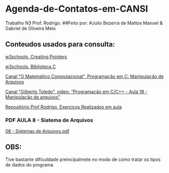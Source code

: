# Agenda-de-Contatos-em-CANSI
Trabalho N3 Prof. Rodrigo.
##Feito por:
#Julio Bezerra de Mattos Manoel & Gabriel de Oliveira Melo

## Conteudos usados para consulta:

<a href="https://www.w3schools.com/c/c_pointers.php">w3schools, Creating Pointers</a>


<a href="https://www.w3schools.com/c/index.php">w3schools, Biblioteca C</a>


<a href="https://www.youtube.com/watch?v=PkFSpFQ5l-g">Canal "O Matemático Computacional", Programação em C: Manipulação de Arquivos</a>


<a href="https://www.youtube.com/watch?v=6h2ja9MzBkc">Canal "Gilberto Toledo", video: "Programação em C/C++ - Aula 18 - Manipulação de arquivos"</a>


<a href="https://github.com/gregori/exercicios_c_arquivos">Repoaitório Prof Rodrigo, Exercicos Realizados em aula</a>

### PDF AULA 8 - Siatema de Arquivos


[08 - Sistemas de Arquivos.pdf](https://github.com/user-attachments/files/15945930/08.-.Sistemas.de.Arquivos.pdf)


## OBS:

Tive bastante dificuldade preincipalmete no modo de como tratar os tipos de dados do programa
